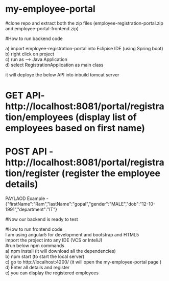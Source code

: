 # my-employee-portal

#clone repo and extract both the zip files (employee-registration-portal.zip and employee-portal-frontend.zip)  

#How to run backend code

a) import employee-registration-portal into Eclipise IDE (using Spring boot)  
b) right click on project  
c) run as --> Java Application  
d) select RegistrationApplication as main class  

it will deploye the below API into inbuild tomcat server  
 # GET API-  http://localhost:8081/portal/registration/employees  (display list of employees based on first name)  
 # POST API - http://localhost:8081/portal/registration/register (register the employee details)  
  PAYLAOD Example - {"firstName":"Ram","lastName":"gopal","gender":"MALE","dob":"12-10-1991","department":"IT"}  
			  
#Now our backend is ready to test  

#How to run frontend code  
I am using angular5 for development and bootstrap and HTML5  
import the project into any IDE (VCS or InteliJ)  
 #run below npm commands  
 a) npm install (it will download all the dependencies)  
 b) npm start (to start the local server)  
 c) go to http://localhost:4200/ (it will open the my-employee-portal page )  
 d) Enter all details and register  
 e) you can display the registered employees  
